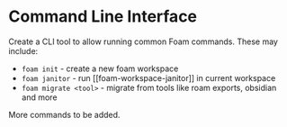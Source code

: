 # Command Line Interface

Create a CLI tool to allow running common Foam commands. These may include:

- `foam init` - create a new foam workspace
- `foam janitor` - run [[foam-workspace-janitor]] in current workspace
- `foam migrate <tool>` - migrate from tools like roam exports, obsidian and more

More commands to be added.
